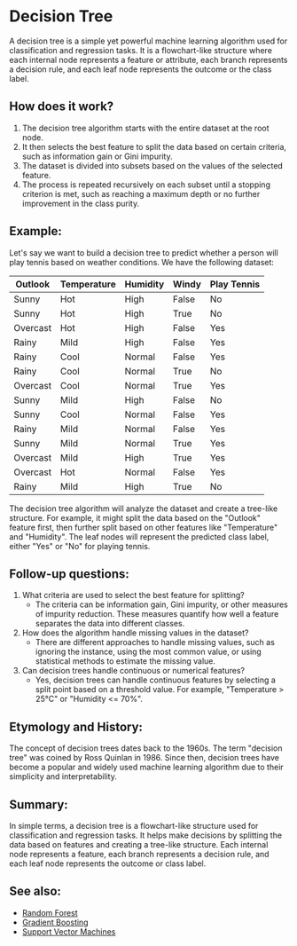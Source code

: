 # Decision Tree

A decision tree is a simple yet powerful machine learning algorithm used for
classification and regression tasks. It is a flowchart-like structure where
each internal node represents a feature or attribute, each branch represents a
decision rule, and each leaf node represents the outcome or the class label.

## How does it work?

1. The decision tree algorithm starts with the entire dataset at the root node.
2. It then selects the best feature to split the data based on certain criteria,
   such as information gain or Gini impurity.
3. The dataset is divided into subsets based on the values of the selected
   feature.
4. The process is repeated recursively on each subset until a stopping
   criterion is met, such as reaching a maximum depth or no further improvement
   in the class purity.

## Example:

Let's say we want to build a decision tree to predict whether a person will
play tennis based on weather conditions. We have the following dataset:

| Outlook   | Temperature | Humidity | Windy | Play Tennis |
|-----------|-------------|----------|-------|-------------|
| Sunny     | Hot         | High     | False | No          |
| Sunny     | Hot         | High     | True  | No          |
| Overcast  | Hot         | High     | False | Yes         |
| Rainy     | Mild        | High     | False | Yes         |
| Rainy     | Cool        | Normal   | False | Yes         |
| Rainy     | Cool        | Normal   | True  | No          |
| Overcast  | Cool        | Normal   | True  | Yes         |
| Sunny     | Mild        | High     | False | No          |
| Sunny     | Cool        | Normal   | False | Yes         |
| Rainy     | Mild        | Normal   | False | Yes         |
| Sunny     | Mild        | Normal   | True  | Yes         |
| Overcast  | Mild        | High     | True  | Yes         |
| Overcast  | Hot         | Normal   | False | Yes         |
| Rainy     | Mild        | High     | True  | No          |

The decision tree algorithm will analyze the dataset and create a tree-like
structure. For example, it might split the data based on the "Outlook" feature
first, then further split based on other features like "Temperature" and
"Humidity". The leaf nodes will represent the predicted class label, either
"Yes" or "No" for playing tennis.

## Follow-up questions:

1. What criteria are used to select the best feature for splitting?
   - The criteria can be information gain, Gini impurity, or other measures of
     impurity reduction. These measures quantify how well a feature separates
     the data into different classes.
2. How does the algorithm handle missing values in the dataset?
   - There are different approaches to handle missing values, such as ignoring
     the instance, using the most common value, or using statistical methods to
     estimate the missing value.
3. Can decision trees handle continuous or numerical features?
   - Yes, decision trees can handle continuous features by selecting a split
     point based on a threshold value. For example, "Temperature > 25°C" or
     "Humidity <= 70%".

## Etymology and History:

The concept of decision trees dates back to the 1960s. The term "decision tree"
was coined by Ross Quinlan in 1986. Since then, decision trees have become a
popular and widely used machine learning algorithm due to their simplicity and
interpretability.

## Summary:

In simple terms, a decision tree is a flowchart-like structure used for
classification and regression tasks. It helps make decisions by splitting the
data based on features and creating a tree-like structure. Each internal node
represents a feature, each branch represents a decision rule, and each leaf
node represents the outcome or class label.

## See also:

- [Random Forest](?concept=random+forest&specialist_role=Data+analyst&target_audience=Software+developer)
- [Gradient Boosting](?concept=gradient+boosting&specialist_role=Data+analyst&target_audience=Software+developer)
- [Support Vector Machines](?concept=support+vector+machines&specialist_role=Data+analyst&target_audience=Software+developer)